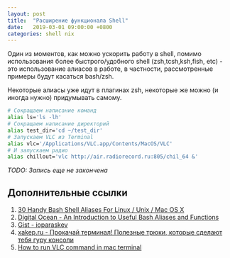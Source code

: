 ```yaml
---
layout: post
title:  "Расширение функционала Shell"
date:   2019-03-01 09:00:00 +0800
categories: shell nix
---
```


Один из моментов, как можно ускорить работу в shell, помимо использования более быстрого/удобного shell (zsh,tcsh,ksh,fish, etc) - это использование алиасов в работе, в частности, рассмотренные примеры будут касаться bash/zsh.

Некоторые алиасы уже идут в плагинах zsh, некоторые же можно (и иногда нужно) придумывать самому.

```sh
# Сокращаем написание команд
alias ls='ls -lh'
# Сокращаем написание директорий
alias test_dir='cd ~/test_dir'
# Запускаем VLC из Terminal
alias vlc='/Applications/VLC.app/Contents/MacOS/VLC'
# И запускаем радио
alias chillout='vlc http://air.radiorecord.ru:805/chil_64 &'
```

*TODO: Запись еще не закончена*

## Дополнительные ссылки

1. [30 Handy Bash Shell Aliases For Linux / Unix / Mac OS X](https://www.cyberciti.biz/tips/bash-aliases-mac-centos-linux-unix.html)
2. [Digital Ocean - An Introduction to Useful Bash Aliases and Functions](https://www.digitalocean.com/community/tutorials/an-introduction-to-useful-bash-aliases-and-functions)
3. [Gist - ioparaskev](https://gist.github.com/ioparaskev/88875c83bcab519f017b9cdd0b1960e7)
4. [xakep.ru - Прокачай терминал! Полезные трюки, которые сделают тебя гуру консоли](https://xakep.ru/2017/05/18/cli-console-tips/)
5. [How to run VLC command in mac terminal](https://superuser.com/questions/997673/how-to-run-vlc-command-in-mac-terminal)
